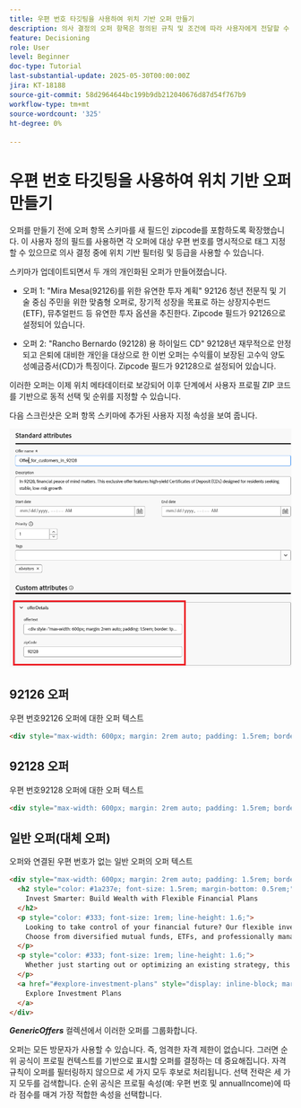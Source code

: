 ```yaml
---
title: 우편 번호 타깃팅을 사용하여 위치 기반 오퍼 만들기
description: 의사 결정의 오퍼 항목은 정의된 규칙 및 조건에 따라 사용자에게 전달할 수 있는 메시지, 이미지, 프로모션 또는 추천과 같은 개인화된 단일 콘텐츠 조각을 나타냅니다.
feature: Decisioning
role: User
level: Beginner
doc-type: Tutorial
last-substantial-update: 2025-05-30T00:00:00Z
jira: KT-18188
source-git-commit: 58d2964644bc199b9db212040676d87d54f767b9
workflow-type: tm+mt
source-wordcount: '325'
ht-degree: 0%

---
```



# 우편 번호 타깃팅을 사용하여 위치 기반 오퍼 만들기

오퍼를 만들기 전에 오퍼 항목 스키마를 새 필드인 zipcode를 포함하도록 확장했습니다. 이 사용자 정의 필드를 사용하면 각 오퍼에 대상 우편 번호를 명시적으로 태그 지정할 수 있으므로 의사 결정 중에 위치 기반 필터링 및 등급을 사용할 수 있습니다.

스키마가 업데이트되면서 두 개의 개인화된 오퍼가 만들어졌습니다.

* 오퍼 1: &quot;Mira Mesa(92126)를 위한 유연한 투자 계획&quot;
92126 청년 전문직 및 기술 중심 주민을 위한 맞춤형 오퍼로, 장기적 성장을 목표로 하는 상장지수펀드(ETF), 뮤추얼펀드 등 유연한 투자 옵션을 추진한다. Zipcode 필드가 92126으로 설정되어 있습니다.

* 오퍼 2: &quot;Rancho Bernardo (92128) 용 하이일드 CD&quot;
92128년 재무적으로 안정되고 은퇴에 대비한 개인을 대상으로 한 이번 오퍼는 수익률이 보장된 고수익 양도성예금증서(CD)가 특징이다. Zipcode 필드가 92128으로 설정되어 있습니다.

이러한 오퍼는 이제 위치 메타데이터로 보강되어 이후 단계에서 사용자 프로필 ZIP 코드를 기반으로 동적 선택 및 순위를 지정할 수 있습니다.

다음 스크린샷은 오퍼 항목 스키마에 추가된 사용자 지정 속성을 보여 줍니다.

![오퍼 메타데이터](assets/offers-meta-data.png)


## 92126 오퍼

우편 번호92126 오퍼에 대한 오퍼 텍스트

```html
<div style="max-width: 600px; margin: 2rem auto; padding: 1.5rem; border: 1px solid #ddd; border-radius: 12px; font-family: Arial, sans-serif; background-color: #f9f9f9; box-shadow: 0 4px 12px rgba(0,0,0,0.05);">   <h2 style="color: #1a237e; font-size: 1.5rem; margin-bottom: 0.5rem;">     Boost Your Financial Game with Smart Investment Options   </h2>   <p style="color: #333; font-size: 1rem; line-height: 1.6;">     In Mira Mesa (92126), ambition meets opportunity. Whether you're building wealth or just getting started, our     <strong>diversified investment plans</strong> — including <strong>tech-focused ETFs</strong> and     <strong>flexible mutual funds</strong> — are designed to grow with your goals.   </p>   <p style="color: #333; font-size: 1rem; line-height: 1.6;">     Enjoy expert guidance, low fees, and strategies built for busy professionals who want more from their money — without the hassle.   </p>   <a href="#start-investing" style="display: inline-block; margin-top: 1rem; background-color: #1a73e8; color: white; padding: 0.75rem 1.25rem; border-radius: 8px; text-decoration: none; font-weight: bold;">     Start Investing Smarter   </a> </div>
```


## 92128 오퍼

우편 번호92128 오퍼에 대한 오퍼 텍스트

```html
<div style="max-width: 600px; margin: 2rem auto; padding: 1.5rem; border: 1px solid #ddd; border-radius: 12px; font-family: Arial, sans-serif; background-color: #fdfdfd; box-shadow: 0 4px 12px rgba(0,0,0,0.05);">   <h2 style="color: #1a237e; font-size: 1.5rem; margin-bottom: 0.5rem;">     Grow Your Savings with Confidence – Exclusive CD Rates for 92128   </h2>   <p style="color: #333; font-size: 1rem; line-height: 1.6;">     Live in Rancho Bernardo? Take advantage of your financial momentum with our <strong>high-yield Certificates of Deposit</strong>, offering up to <strong>5.25% APY</strong>.     Designed for peace of mind and smart growth, our flexible CD options let you lock in guaranteed returns while enjoying the stability you deserve.   </p>   <p style="color: #333; font-size: 1rem; line-height: 1.6;">     Whether you're planning retirement or simply securing your future, this offer is tailored for residents like you.   </p>   <a href="#explore-cd-options" style="display: inline-block; margin-top: 1rem; background-color: #1a73e8; color: white; padding: 0.75rem 1.25rem; border-radius: 8px; text-decoration: none; font-weight: bold;">     Explore CD Options   </a> </div>
```

## 일반 오퍼(대체 오퍼)

오퍼와 연결된 우편 번호가 없는 일반 오퍼의 오퍼 텍스트

```html
<div style="max-width: 600px; margin: 2rem auto; padding: 1.5rem; border: 1px solid #ddd; border-radius: 12px; font-family: Arial, sans-serif; background-color: #ffffff; box-shadow: 0 4px 12px rgba(0,0,0,0.05);">
  <h2 style="color: #1a237e; font-size: 1.5rem; margin-bottom: 0.5rem;">
    Invest Smarter: Build Wealth with Flexible Financial Plans
  </h2>
  <p style="color: #333; font-size: 1rem; line-height: 1.6;">
    Looking to take control of your financial future? Our flexible investment solutions are designed to meet a wide range of goals — from growing savings to planning for retirement.
    Choose from diversified mutual funds, ETFs, and professionally managed portfolios, all with expert guidance and minimal hassle.
  </p>
  <p style="color: #333; font-size: 1rem; line-height: 1.6;">
    Whether just starting out or optimizing an existing strategy, this offer provides the tools to invest with confidence — no matter where you live.
  </p>
  <a href="#explore-investment-plans" style="display: inline-block; margin-top: 1rem; background-color: #1a73e8; color: white; padding: 0.75rem 1.25rem; border-radius: 8px; text-decoration: none; font-weight: bold;">
    Explore Investment Plans
  </a>
</div>
```

**_GenericOffers_** 컬렉션에서 이러한 오퍼를 그룹화합니다.

오퍼는 모든 방문자가 사용할 수 있습니다. 즉, 엄격한 자격 제한이 없습니다. 그러면 순위 공식이 프로필 컨텍스트를 기반으로 표시할 오퍼를 결정하는 데 중요해집니다.
자격 규칙이 오퍼를 필터링하지 않으므로 세 가지 모두 후보로 처리됩니다.
선택 전략은 세 가지 모두를 검색합니다.
순위 공식은 프로필 속성(예: 우편 번호 및 annualIncome)에 따라 점수를 매겨 가장 적합한 속성을 선택합니다.



